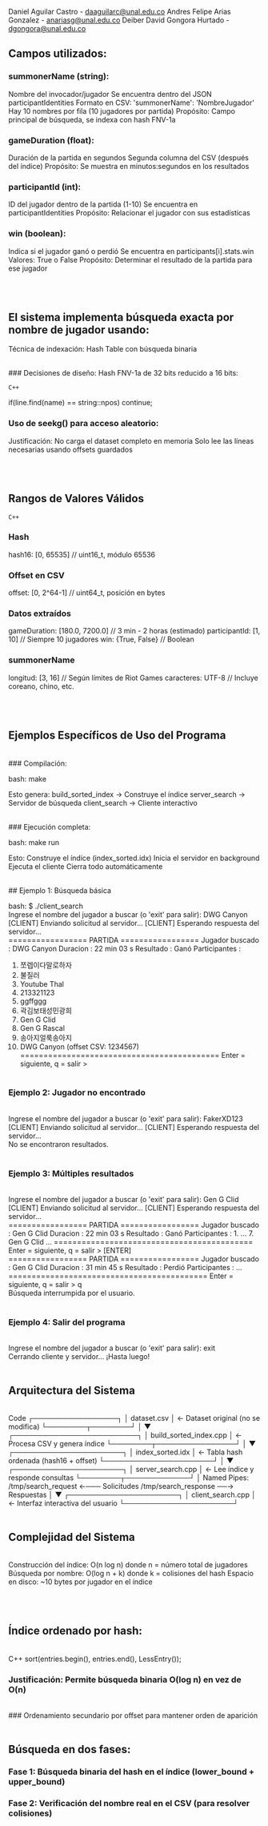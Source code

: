 Daniel Aguilar Castro - daaguilarc@unal.edu.co
Andres Felipe Arias Gonzalez - anariasg@unal.edu.co
Deiber David Gongora Hurtado - dgongora@unal.edu.co

## Campos utilizados:

### summonerName (string):

Nombre del invocador/jugador
Se encuentra dentro del JSON participantIdentities
Formato en CSV: 'summonerName': 'NombreJugador'
Hay 10 nombres por fila (10 jugadores por partida)
Propósito: Campo principal de búsqueda, se indexa con hash FNV-1a


### gameDuration (float):

Duración de la partida en segundos
Segunda columna del CSV (después del índice)
Propósito: Se muestra en minutos:segundos en los resultados


### participantId (int):

ID del jugador dentro de la partida (1-10)
Se encuentra en participantIdentities
Propósito: Relacionar el jugador con sus estadísticas


### win (boolean):

Indica si el jugador ganó o perdió
Se encuentra en participants[i].stats.win
Valores: True o False
Propósito: Determinar el resultado de la partida para ese jugador

</br></br>

## El sistema implementa búsqueda exacta por nombre de jugador usando:
Técnica de indexación: Hash Table con búsqueda binaria

</br>
### Decisiones de diseño:
Hash FNV-1a de 32 bits reducido a 16 bits:

    C++

if(line.find(name) == string::npos) continue;


### Uso de seekg() para acceso aleatorio:

Justificación: No carga el dataset completo en memoria
Solo lee las líneas necesarias usando offsets guardados

</br></br>

## Rangos de Valores Válidos

    C++

### Hash
hash16:           [0, 65535]        // uint16_t, módulo 65536

### Offset en CSV  
offset:           [0, 2^64-1]       // uint64_t, posición en bytes

### Datos extraídos
gameDuration:     [180.0, 7200.0]   // 3 min - 2 horas (estimado)
participantId:    [1, 10]           // Siempre 10 jugadores
win:              {True, False}     // Boolean

### summonerName
longitud:         [3, 16]           // Según límites de Riot Games
caracteres:       UTF-8             // Incluye coreano, chino, etc.

</br></br>

## Ejemplos Específicos de Uso del Programa
</br>
### Compilación:

bash: make

Esto genera:
build_sorted_index → Construye el índice
server_search → Servidor de búsqueda
client_search → Cliente interactivo

</br>
### Ejecución completa:

bash: make run

Esto:
Construye el índice (index_sorted.idx)
Inicia el servidor en background
Ejecuta el cliente
Cierra todo automáticamente

</br>
## Ejemplo 1: Búsqueda básica

bash: $ ./client_search
</br>
Ingrese el nombre del jugador a buscar (o 'exit' para salir): DWG Canyon
</br>
[CLIENT] Enviando solicitud al servidor...
[CLIENT] Esperando respuesta del servidor...
</br>
================= PARTIDA =================
Jugador buscado : DWG Canyon
Duracion        : 22 min 03 s
Resultado       : Ganó
Participantes   :
  1. 쪼렙이다말로하자
  2. 불질러
  3. Youtube Thal
  4. 213321123
  5. ggffggg
  6. 곽김보태성민광희
  7. Gen G Clid
  8. Gen G Rascal
  9. 송아지얼룩송아지
  10. DWG Canyon
(offset CSV: 1234567)
===========================================
Enter = siguiente,  q = salir > 
</br></br>

### Ejemplo 2: Jugador no encontrado
</br>
Ingrese el nombre del jugador a buscar (o 'exit' para salir): FakerXD123
</br>
[CLIENT] Enviando solicitud al servidor...
[CLIENT] Esperando respuesta del servidor...
</br>
No se encontraron resultados.
</br></br>

### Ejemplo 3: Múltiples resultados
</br>
Ingrese el nombre del jugador a buscar (o 'exit' para salir): Gen G Clid
</br>
[CLIENT] Enviando solicitud al servidor...
[CLIENT] Esperando respuesta del servidor...
</br>
================= PARTIDA =================
Jugador buscado : Gen G Clid
Duracion        : 22 min 03 s
Resultado       : Ganó
Participantes   :
  1. ...
  7. Gen G Clid
  ...
===========================================
Enter = siguiente,  q = salir > [ENTER]
</br>
================= PARTIDA =================
Jugador buscado : Gen G Clid
Duracion        : 31 min 45 s
Resultado       : Perdió
Participantes   :
  ...
===========================================
Enter = siguiente,  q = salir > q
</br>
Búsqueda interrumpida por el usuario.
</br></br>

### Ejemplo 4: Salir del programa
</br>
Ingrese el nombre del jugador a buscar (o 'exit' para salir): exit
</br>
Cerrando cliente y servidor...
¡Hasta luego!
</br></br>


## Arquitectura del Sistema
</br>
Code
┌─────────────────┐
│  dataset.csv    │  ← Dataset original (no se modifica)
└────────┬────────┘
         │
         ▼
┌─────────────────────────┐
│ build_sorted_index.cpp  │  ← Procesa CSV y genera índice
└────────┬────────────────┘
         │
         ▼
┌──────────────────────┐
│ index_sorted.idx     │  ← Tabla hash ordenada (hash16 + offset)
└──────────────────────┘
         │
         ▼
┌──────────────────────┐
│ server_search.cpp    │  ← Lee índice y responde consultas
└────────┬─────────────┘
         │
    Named Pipes:
    /tmp/search_request  ←─── Solicitudes
    /tmp/search_response ──→  Respuestas
         │
         ▼
┌──────────────────────┐
│ client_search.cpp    │  ← Interfaz interactiva del usuario
└──────────────────────┘
</br></br>

## Complejidad del Sistema
</br>
Construcción del índice: O(n log n) donde n = número total de jugadores
Búsqueda por nombre: O(log n + k) donde k = colisiones del hash
Espacio en disco: ~10 bytes por jugador en el índice

</br></br>

## Índice ordenado por hash:
</br>
    C++
sort(entries.begin(), entries.end(), LessEntry());

### Justificación: Permite búsqueda binaria O(log n) en vez de O(n)
</br>
### Ordenamiento secundario por offset para mantener orden de aparición
</br></br>

## Búsqueda en dos fases:

### Fase 1: Búsqueda binaria del hash en el índice (lower_bound + upper_bound)
### Fase 2: Verificación del nombre real en el CSV (para resolver colisiones)
